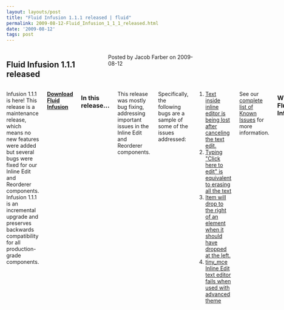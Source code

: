 ```yaml
---
layout: layouts/post
title: "Fluid Infusion 1.1.1 released | fluid"
permalink: 2009-08-12-Fluid_Infusion_1_1_1_released.html
date: '2009-08-12'
tags: post
---
```

<section class="row">
                <div class="medium-6 columns">
                    <h2 class="fluid-web-emphasized-text">Fluid Infusion 1.1.1 released</h2>
                    <p class="fluid-web-news-post-meta">
                        Posted by Jacob Farber on 2009-08-12
                    </p>
                </div>
                <div class="medium-6 columns">
                    <p>Infusion 1.1.1 is here! This release is a maintenance release, which means no new features were added but several bugs were fixed for our Inline Edit and Reorderer components. Infusion 1.1.1 is an incremental upgrade and preserves backwards compatibility for all production-grade components.</p>
<p><strong> <a href="https://github.com/fluid-project/infusion">Download Fluid Infusion</a> </strong></p>
<h3>In this release...</h3>

<p>This release was mostly bug fixing, addressing important issues in the Inline Edit and Reorderer components.</p>
<p>Specifically, the following bugs are a sample of some of the issues addressed:</p>
<ol>
   <li> <a href="http://issues.fluidproject.org/browse/FLUID-3077">Text inside inline editor is being lost after canceling the text edit.</a></li>

   <li>
<a style="" href="/browse/FLUID-1320">Typing &quot;Click here to edit&quot; is equivalent to erasing all the text</a>
    </li>

   <li> <a   href="/browse/FLUID-2967">Item will drop to the right of an element when it should have dropped at the left.</a></li>

   <li><a style="" href="/browse/FLUID-3054">tiny_mce Inline Edit text editor fails when used with advanced theme</a></li>

</ol>

<p>See our <a href="http://issues.fluidproject.org/secure/IssueNavigator.jspa?mode=hide&requestId=10251">complete list of Known Issues</a> for more information.</p>
<h3>What is Fluid Infusion?</h3>

<p>Fluid Infusion is an application framework for building usable and accessible user interfaces with JavaScript. Built on top of jQuery, Infusion takes a different approach to client-side development. At heart, Infusion is an open architecture designed to put you back in control of your application’s user experience. It includes a growing collection of UI components—reusable interactions that go deeper than most widgets. Created by a community of developers and interaction designers, Infusion components are built from the ground up with accessibility in mind. All of our designs can be used with assistive technologies, are fully controllable with the keyboard, and can be transformed to suit your users’ personal needs.</p>
<p>Fluid Infusion includes a collection of our UI components, tutorials to help you get started, solid APIs to help you dive in, and the community to lend a hand.</p>
                </div>
            </section>
